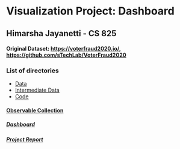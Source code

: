 # Visualization Project: Dashboard
## Himarsha Jayanetti - CS 825

#### Original Dataset: https://voterfraud2020.io/, https://github.com/sTechLab/VoterFraud2020 

### List of directories

  * [Data](data)
  * [Intermediate Data](intermediate)
  * [Code](code)

#### [Observable Collection](https://observablehq.com/collection/@himarshaj/cs-725-825-spr21-final-project-dashboard)

##### [Dashboard](https://observablehq.com/@himarshaj/part-2-dashboard?collection=@himarshaj/cs-725-825-spr21-final-project-dashboard)

##### [Project Report](https://observablehq.com/@himarshaj/part-3-report?collection=@himarshaj/cs-725-825-spr21-final-project-dashboard)
